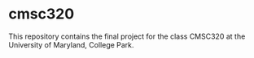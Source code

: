 # cmsc320

This repository contains the final project for the class CMSC320 at the University of Maryland, College Park.
